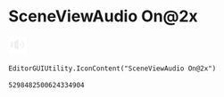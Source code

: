 # SceneViewAudio On@2x
![](/img/SceneViewAudio%20On@2x.png)

``` CSharp
EditorGUIUtility.IconContent("SceneViewAudio On@2x")
```
```
5298482500624334904
```

